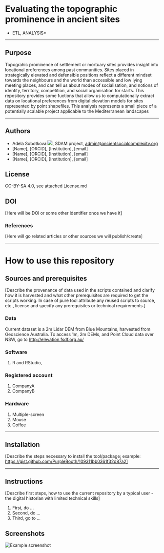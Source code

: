 # Evaluating the topographic prominence in ancient sites
* ETL, ANALYSIS*

---

## Purpose
Topograhic prominence of settlement or mortuary sites provides insight into locational preferences among past communities. Sites placed in strategically elevated and defensible positions reflect a different mindset towards the neighbours and the world than accessible and low lying meeting places, and can tell us about modes of socialisation, and notions of identity, territory, competition, and social organisation for starts. This repository provides some fuctions that allow us to computationally extract data on locational preferences from digital elevation models for sites represented by point shapefiles. This analysis represents a small piece of a potentially scalable project applicable to the Mediterranean landscapes

---
## Authors
* Adela Sobotkova [![](https://orcid.org/sites/default/files/images/orcid_16x16.png)](https://orcid.org/0000-0002-4541-3963), SDAM project, admin@ancientsocialcomplexity.org
* [Name], [ORCID], [Institution], [email]
* [Name], [ORCID], [Institution], [email]
* [Name], [ORCID], [Institution], [email]

## License
CC-BY-SA 4.0, see attached License.md

## DOI
[Here will be DOI or some other identifier once we have it]

### References
[Here will go related articles or other sources we will publish/create]

---
# How to use this repository

## Sources and prerequisites
[Describe the provenance of data used in the scripts contained and clarify how it is harvested and what other prerequisites are required to get the scripts working. In case of pure tool attribute any reused scripts to source, etc., license and specify any prerequisites or technical requirements.]

### Data
Current dataset is a 2m Lidar DEM from Blue Mountains, harvested from Geoscience Australia. To access 1m, 2m DEMs, and Point Cloud data over NSW, go to http://elevation.fsdf.org.au/ 

### Software
1. R and RStudio, 


### Registered account
1. CompanyA
1. CompanyB

### Hardware
1. Multiple-screen
1. Mouse
1. Coffee

---
## Installation
[Describe the steps necessary to install the tool/package; example: https://gist.github.com/PurpleBooth/109311bb0361f32d87a2]

---
## Instructions 
[Describe first steps, how to use the current repository by a typical user - the digital historian with limited technical skills]
1. First, do ...
1. Second, do ...
1. Third, go to ...


## Screenshots
![Example screenshot](./img/screenshot.png)




